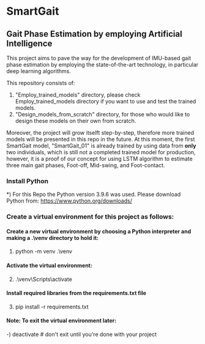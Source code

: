 # SmartGait
## Gait Phase Estimation by employing Artificial Intelligence

This project aims to pave the way for the development of IMU-based gait phase estimation by employing the state-of-the-art technology, in particular deep learning algorithms.

This repository consists of:
1) "Employ_trained_models" directory, please check Employ_trained_models directory if you want to use and test the trained models.
2) "Design_models_from_scratch" directory, for those who would like to design these models on their own from scratch.

Moreover, the project will grow itselft step-by-step, therefore more trained models will be presented in this repo in the future.
At this moment, the first SmartGait model, "SmartGait_01" is already trained by using data from **only** two individuals, which is still not a completed trained model for production, however, it is a proof of our concept for using LSTM algorithm to estimate three main gait phases, Foot-off, Mid-swing, and Foot-contact.

### Install Python
*) For this Repo the Python version 3.9.6 was used. Please download Python from: https://www.python.org/downloads/
### Create a virtual environment for this project as follows:
#### Create a new virtual environment by choosing a Python interpreter and making a .\venv directory to hold it:
1) python -m venv .\venv
#### Activate the virtual environment:
2) .\venv\Scripts\activate
#### Install required libraries from the requirements.txt file
3) pip install -r requirements.txt

#### Note: To exit the virtual environment later:
-) deactivate  # don't exit until you're done with your project
